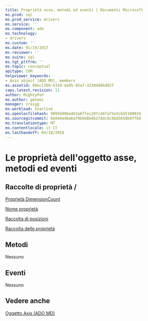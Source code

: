 ```yaml
---
title: Proprietà asse, metodi ed eventi | Documenti Microsoft
ms.prod: sql
ms.prod_service: drivers
ms.service: ''
ms.component: ado
ms.technology:
- drivers
ms.custom: ''
ms.date: 01/19/2017
ms.reviewer: ''
ms.suite: sql
ms.tgt_pltfrm: ''
ms.topic: conceptual
apitype: COM
helpviewer_keywords:
- Axis object [ADO MD], members
ms.assetid: 89ec13b9-6324-4a95-92a7-3230d46bd02f
caps.latest.revision: 11
author: MightyPen
ms.author: genemi
manager: craigg
ms.workload: Inactive
ms.openlocfilehash: 9095b90bed63a6ffec207cd4fa75a3c6d5100034
ms.sourcegitcommit: bb044a48a6af9b9d8edb178dc8c8bd5658b9ff68
ms.translationtype: MT
ms.contentlocale: it-IT
ms.lasthandoff: 04/18/2018
---
```

# <a name="axis-object-properties-methods-and-events"></a>Le proprietà dell'oggetto asse, metodi ed eventi
## <a name="propertiescollections"></a>Raccolte di proprietà /  
 [Proprietà DimensionCount](../../../ado/reference/ado-md-api/dimensioncount-property-ado-md.md)  
  
 [Nome proprietà](../../../ado/reference/ado-md-api/name-property-ado-md.md)  
  
 [Raccolta di posizioni](../../../ado/reference/ado-md-api/positions-collection-ado-md.md)  
  
 [Raccolta delle proprietà](../../../ado/reference/ado-api/properties-collection-ado.md)  
  
## <a name="methods"></a>Metodi  
 Nessuno  
  
## <a name="events"></a>Eventi  
 Nessuno  
  
## <a name="see-also"></a>Vedere anche  
 [Oggetto Axis (ADO MD)](../../../ado/reference/ado-md-api/axis-object-ado-md.md)
